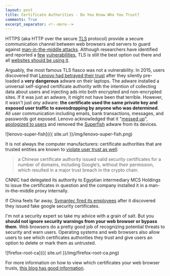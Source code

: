 ```yaml
---
layout: post
title: Certificate Authorities - Do You Know Who You Trust?
comments: True
excerpt_separator: <!--more-->
---
```


HTTPS (aka HTTP over the secure [TLS](https://en.wikipedia.org/wiki/Transport_Layer_Security) protocol) provide a secure communication channel between web browsers and servers to guard against [man-in-the-middle attacks](https://www.owasp.org/index.php/Man-in-the-middle_attack). Although researchers have identified and reported a [few](https://drownattack.com/) [vulnerabilities](http://heartbleed.com/), TLS is still the best option out there and all [websites should be using it](https://codeahoy.com/2017/01/18/if-your-site-isnt-using-https-you-are-doing-it-wrong/).

<!--more-->

Arguably, the most famous TLS fiasco was not a vulnerability. In 2015, users discovered that [Lenovo had betrayed their trust](https://www.cnet.com/news/superfish-torments-lenovo-owners-with-more-than-adware/) after they silently pre-loaded a **very dangerous** adware on their laptops. The adware installed a universal self-signed certificate authority with the intention of collecting data about users and injecting ads into both encrypted and non-encrypted sites. If it was just an adware, it might not have been that terrible. However, it wasn't just *any* adware: **the certificate used the same private key and exposed user traffic to eavesdropping by anyone who was determined**. All user communication including emails, bank transactions, messages, and passwords got exposed. Lenovo acknowledged that it "[messed up](http://www.pcworld.com/article/2886690/lenovo-cto-admits-company-messed-up-and-will-publish-superfish-removal-tool-on-friday.html)", [apologized to users](https://redmondmag.com/Blogs/The-Schwartz-Report/2015/02/Lenovo-CTO-Finally-Apologizes.aspx) and removed the [Superfish](https://en.wikipedia.org/wiki/Superfish) adware from its devices.

![lenovo-super-fish]({{ site.url }}/img/lenovo-super-fish.png)


It is not always the computer manufacturers: certificate authorities that are trusted entities are known to [violate user trust as well](https://thenextweb.com/insider/2015/04/02/google-to-drop-chinas-cnnic-root-certificate-authority-after-trust-breach/):

> a Chinese certificate authority issued valid security certificates for a number of domains, including Google’s, without their permission, which resulted in a major trust breach in the crypto chain.
>
CNNIC had delegated its authority to Egyptian intermediary MCS Holdings to issue the certificates in question and the company installed it in a man-in-the-middle proxy internally.

If China feels far away, [Symantec fired its employees](http://www.itpro.co.uk/security/25315/symantec-employees-fired-over-fake-security-certificates) after it discovered they issued fake google security certificates.

I'm not a security expert so take my advice with a grain of salt. But you **should not ignore security warnings from your web browser or bypass them**. Web browsers do a pretty good job of recognizing potential threats to security and warn users. Operating systems and web browsers also allow users to see which certificates authorities they trust and give users an option to delete or mark them as untrusted.

![firefox-root-ca]({{ site.url }}/img/firefox-root-ca.png)

For more information on how to view which certificates your web browser trusts, [this blog has good information](https://certsimple.com/blog/control-the-ssl-cas-your-browser-trusts).
